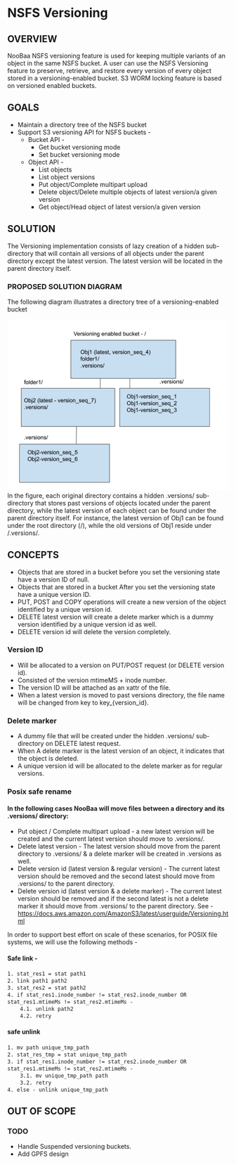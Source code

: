# NSFS Versioning

## OVERVIEW
NooBaa NSFS versioning feature is used for keeping multiple variants of an object in the same NSFS bucket. A user can use the NSFS Versioning feature to preserve, retrieve, and restore every version of every object stored in a versioning-enabled bucket. S3 WORM locking feature is based on versioned enabled buckets.


## GOALS
* Maintain a directory tree of the NSFS bucket 
* Support S3 versioning API for NSFS buckets -
    * Bucket API - 
        * Get bucket versioning mode 
        * Set bucket versioning mode
    * Object API - 
        * List objects
        * List object versions
        * Put object/Complete multipart upload
        * Delete object/Delete multiple objects of latest version/a given version
        * Get object/Head object of latest version/a given version
    

## SOLUTION
The Versioning implementation consists of lazy creation of a hidden sub-directory that will contain all versions of all objects under the parent directory except the latest version. 
The latest version will be located in the parent directory itself.


### PROPOSED SOLUTION DIAGRAM
The following diagram illustrates a directory tree of a versioning-enabled bucket

<div id="top" />
<img src="/docs/design/images/nsfs_versioning_dir_tree.png" />
In the figure, each original directory contains a hidden .versions/ sub- directory that stores past versions of objects located under the parent directory, while the latest version of each object can be found under the parent directory itself. For instance, the latest version of Obj1 can be found under the root directory (/), while the old versions of Obj1 reside under /.versions/.


## CONCEPTS 

* Objects that are stored in a bucket before you set the versioning state have a version ID of null. 
* Objects that are stored in a bucket After you set the versioning state have a unique version ID. 
* PUT, POST and COPY operations will create a new version of the object identified by a unique version id.
* DELETE latest version will create a delete marker which is a dummy version identified by a  unique version id as well.
* DELETE version id will delete the version completely.


### Version ID 
* Will be allocated to a version on PUT/POST request (or DELETE version id). 
* Consisted of the version mtimeMS + inode number.
* The version ID will be attached as an xattr of the file.
* When a latest version is moved to past versions directory, the file name will be changed from key to key_{version_id}.


### Delete marker
* A dummy file that will be created under the hidden .versions/ sub-directory on DELETE latest request.
* When A delete marker is the latest version of an object, it indicates that the object is deleted.
* A unique version id will be allocated to the delete marker as for regular versions.

### Posix safe rename

#### In the following cases NooBaa will move files between a directory and its .versions/ directory:

* Put object / Complete multipart upload - a new latest version will be created and the current latest version should move to .versions/.
* Delete latest version - The latest version should move from the parent directory to .versions/ & a delete marker will be created in .versions as well.
* Delete version id (latest version & regular version) - The current latest version should be removed and the second latest should move from .versions/ to the parent directory.
* Delete version id (latest version & a delete marker) - The current latest version should be removed and if the second latest is not a delete marker it should move from .versions/ to the parent directory.
See - https://docs.aws.amazon.com/AmazonS3/latest/userguide/Versioning.html

In order to support best effort on scale of these scenarios, for POSIX file systems, we will use the following methods - 

#### Safe link - 

```
1. stat_res1 = stat path1
2. link path1 path2
3. stat_res2 = stat path2
4. if stat_res1.inode_number != stat_res2.inode_number OR stat_res1.mtimeMs != stat_res2.mtimeMs - 
    4.1. unlink path2
    4.2. retry
```

#### safe unlink

```
1. mv path unique_tmp_path
2. stat_res_tmp = stat unique_tmp_path
3. if stat_res1.inode_number != stat_res2.inode_number OR stat_res1.mtimeMs != stat_res2.mtimeMs - 
    3.1. mv unique_tmp_path path
    3.2. retry
4. else - unlink unique_tmp_path
```

## OUT OF SCOPE

### TODO
 * Handle Suspended versioning buckets.
 * Add GPFS design 
